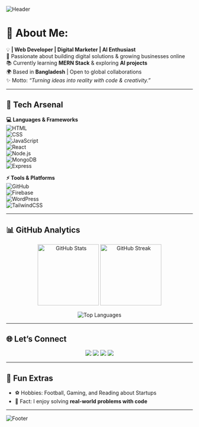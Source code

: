 <!-- Banner -->
![Header](https://capsule-render.vercel.app/api?type=waving&color=gradient&height=200&section=header&text=Hi%20I'm%20Rupom!%20👋&fontSize=45&fontAlignY=35&animation=fadeIn)

# 💫 About Me:
💡 **| Web Developer | Digital Marketer | AI Enthusiast**  
🚀 Passionate about building digital solutions & growing businesses online  
📚 Currently learning **MERN Stack** & exploring **AI projects**  
🌍 Based in **Bangladesh** | Open to global collaborations  
✨ Motto: *“Turning ideas into reality with code & creativity.”*  

---

## 🚀 Tech Arsenal  

**💻 Languages & Frameworks**  
![HTML](https://img.shields.io/badge/HTML5-E34F26?style=for-the-badge&logo=html5&logoColor=white)  
![CSS](https://img.shields.io/badge/CSS3-1572B6?style=for-the-badge&logo=css3&logoColor=white)  
![JavaScript](https://img.shields.io/badge/JavaScript-F7DF1E?style=for-the-badge&logo=javascript&logoColor=black)  
![React](https://img.shields.io/badge/React-20232A?style=for-the-badge&logo=react&logoColor=61DAFB)  
![Node.js](https://img.shields.io/badge/Node.js-43853D?style=for-the-badge&logo=node.js&logoColor=white)  
![MongoDB](https://img.shields.io/badge/MongoDB-4EA94B?style=for-the-badge&logo=mongodb&logoColor=white)  
![Express](https://img.shields.io/badge/Express.js-000000?style=for-the-badge&logo=express&logoColor=white)  

**⚡ Tools & Platforms**  
![GitHub](https://img.shields.io/badge/GitHub-100000?style=for-the-badge&logo=github&logoColor=white)  
![Firebase](https://img.shields.io/badge/Firebase-FFCA28?style=for-the-badge&logo=firebase&logoColor=black)  
![WordPress](https://img.shields.io/badge/WordPress-21759B?style=for-the-badge&logo=wordpress&logoColor=white)  
![TailwindCSS](https://img.shields.io/badge/Tailwind_CSS-38B2AC?style=for-the-badge&logo=tailwind-css&logoColor=white)  

---

## 📊 GitHub Analytics  

<p align="center">
  <img src="https://github-readme-stats.vercel.app/api?username=iamrupom07&show_icons=true&theme=tokyonight" alt="GitHub Stats" height="165"/>
  <img src="https://github-readme-streak-stats.herokuapp.com/?user=iamrupom07&theme=tokyonight" alt="GitHub Streak" height="165"/>
</p>  

<p align="center">
  <img src="https://github-readme-stats.vercel.app/api/top-langs/?username=iamrupom07&layout=compact&theme=tokyonight" alt="Top Languages"/>
</p>  

---

## 🌐 Let’s Connect  

<p align="center">
  <a href="https://iamrupom.netlify.app/"><img src="https://img.shields.io/badge/🌍%20Portfolio-000?style=for-the-badge"></a>
  <a href="https://www.linkedin.com/in/rupomsaidur"><img src="https://img.shields.io/badge/LinkedIn-blue?style=for-the-badge&logo=linkedin"></a>
  <a href="https://github.com/iamrupom07"><img src="https://img.shields.io/badge/GitHub-181717?style=for-the-badge&logo=github"></a>
  <a href="https://x.com/"><img src="https://img.shields.io/badge/Twitter-black?style=for-the-badge&logo=twitter"></a>
</p>  

---

## 🎨 Fun Extras  
 
- ⚽ Hobbies: Football, Gaming, and Reading about Startups  
- 🧩 Fact: I enjoy solving **real-world problems with code**  

---

<!-- Footer -->
![Footer](https://capsule-render.vercel.app/api?type=waving&color=gradient&height=100&section=footer)
